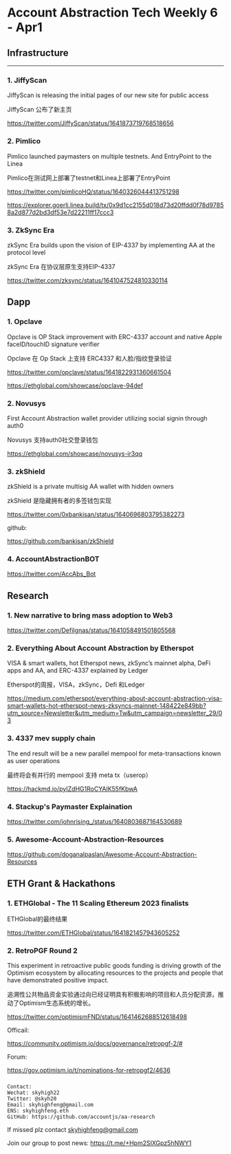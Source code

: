 # Account Abstraction Tech Weekly 6 - Apr1



## Infrastructure

---

### 1. JiffyScan

JiffyScan is releasing the initial pages of our new site for public access

JiffyScan 公布了新主页

https://twitter.com/JiffyScan/status/1641873719768518656

### 2. Pimlico

Pimlico launched paymasters on multiple testnets. And EntryPoint to the Linea

Pimlico在测试网上部署了testnet和Linea上部署了EntryPoint

https://twitter.com/pimlicoHQ/status/1640326044413751298

https://explorer.goerli.linea.build/tx/0x9d1cc2155d018d73d20ffdd0f78d97858a2d877d2bd3df53e7d22211ff17ccc3



### 3. ZkSync Era

zkSync Era builds upon the vision of EIP-4337 by implementing AA at the protocol level

zkSync Era 在协议层原生支持EIP-4337

https://twitter.com/zksync/status/1641047524810330114

## Dapp

### 1. Opclave

Opclave is OP Stack improvement with ERC-4337 account and native Apple faceID/touchID signature verifier

Opclave 在 Op Stack 上支持 ERC4337 和人脸/指纹登录验证

https://twitter.com/opclave/status/1641822931360661504

https://ethglobal.com/showcase/opclave-94def

### 2. Novusys

First Account Abstraction wallet provider utilizing social signin through auth0

Novusys 支持auth0社交登录钱包

https://ethglobal.com/showcase/novusys-ir3qq

### 3. zkShield

zkShield is a private multisig AA wallet with hidden owners

zkShield 是隐藏拥有者的多签钱包实现

https://twitter.com/0xbankisan/status/1640696803795382273

github:

https://github.com/bankisan/zkShield

### 4. AccountAbstractionBOT

https://twitter.com/AccAbs_Bot

## Research

### 1. New narrative to bring mass adoption to Web3

https://twitter.com/DefiIgnas/status/1641058491501805568

### 2. Everything About Account Abstraction by Etherspot

VISA & smart wallets, hot Etherspot news, zkSync’s mainnet alpha, DeFi apps and AA, and ERC-4337 explained by Ledger

Etherspot的周报，VISA，zkSync，Defi 和Ledger

https://medium.com/etherspot/everything-about-account-abstraction-visa-smart-wallets-hot-etherspot-news-zksyncs-mainnet-148422e849bb?utm_source=Newsletter&utm_medium=Tw&utm_campaign=newsletter_29/03

### 3. 4337 mev supply chain

The end result will be a new parallel mempool for meta-transactions known as user operations

最终将会有并行的 mempool 支持 meta tx（userop）

https://hackmd.io/pyIZdHG1RoCYAlK55fKbwA

### 4. Stackup's Paymaster Explaination

https://twitter.com/johnrising_/status/1640803687164530689

### 5. Awesome-Account-Abstraction-Resources

https://github.com/doganalpaslan/Awesome-Account-Abstraction-Resources

## ETH Grant & Hackathons

### 1. ETHGlobal - The 11 Scaling Ethereum 2023 finalists

ETHGlobal的最终结果

https://twitter.com/ETHGlobal/status/1641821457943605252

### 2. RetroPGF Round 2

This experiment in retroactive public goods funding is driving growth of the Optimism ecosystem by allocating resources to the projects and people that have demonstrated positive impact.

追溯性公共物品资金实验通过向已经证明具有积极影响的项目和人员分配资源，推动了Optimism生态系统的增长。

https://twitter.com/optimismFND/status/1641462688512618498


Officail:

https://community.optimism.io/docs/governance/retropgf-2/#

Forum: 

https://gov.optimism.io/t/nominations-for-retropgf2/4636



### 

```
Contact:
Wechat: skyhigh22
Twitter: @skyh20
Email: skyhighfeng@gmail.com
ENS: skyhighfeng.eth
GitHub: https://github.com/accountjs/aa-research
```

If missed plz contact skyhighfeng@gmail.com

Join our group to post news: https://t.me/+Hpm2SIXGpz5hNWY1
